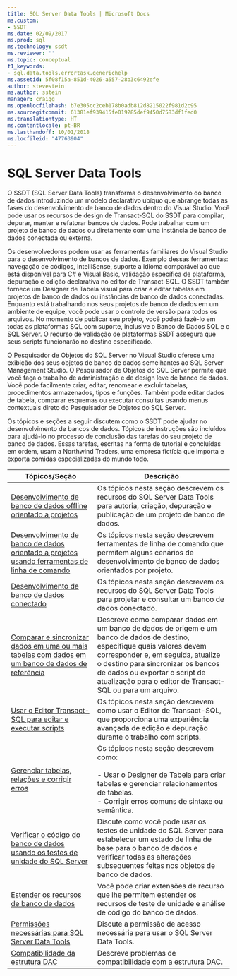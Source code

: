 ```yaml
---
title: SQL Server Data Tools | Microsoft Docs
ms.custom:
- SSDT
ms.date: 02/09/2017
ms.prod: sql
ms.technology: ssdt
ms.reviewer: ''
ms.topic: conceptual
f1_keywords:
- sql.data.tools.errortask.generichelp
ms.assetid: 5f08f15a-851d-4026-a557-28b3c6492efe
author: stevestein
ms.author: sstein
manager: craigg
ms.openlocfilehash: b7e305cc2ceb178b0adb812d8215022f981d2c95
ms.sourcegitcommit: 61381ef939415fe019285def9450d7583df1fed0
ms.translationtype: HT
ms.contentlocale: pt-BR
ms.lasthandoff: 10/01/2018
ms.locfileid: "47763904"
---
```

# <a name="sql-server-data-tools"></a>SQL Server Data Tools
O SSDT (SQL Server Data Tools) transforma o desenvolvimento do banco de dados introduzindo um modelo declarativo ubíquo que abrange todas as fases do desenvolvimento de banco de dados dentro do Visual Studio. Você pode usar os recursos de design de Transact\-SQL do SSDT para compilar, depurar, manter e refatorar bancos de dados. Pode trabalhar com um projeto de banco de dados ou diretamente com uma instância de banco de dados conectada ou externa.  
  
Os desenvolvedores podem usar as ferramentas familiares do Visual Studio para o desenvolvimento de bancos de dados. Exemplo dessas ferramentas: navegação de códigos, IntelliSense, suporte a idioma comparável ao que está disponível para C# e Visual Basic, validação específica de plataforma, depuração e edição declarativa no editor de Transact\-SQL. O SSDT também fornece um Designer de Tabela visual para criar e editar tabelas em projetos de banco de dados ou instâncias de banco de dados conectadas. Enquanto está trabalhando nos seus projetos de banco de dados em um ambiente de equipe, você pode usar o controle de versão para todos os arquivos. No momento de publicar seu projeto, você poderá fazê-lo em todas as plataformas SQL com suporte, inclusive o Banco de Dados SQL e o SQL Server. O recurso de validação de plataformas SSDT assegura que seus scripts funcionarão no destino especificado.  
  
O Pesquisador de Objetos do SQL Server no Visual Studio oferece uma exibição dos seus objetos de banco de dados semelhantes ao SQL Server Management Studio. O Pesquisador de Objetos do SQL Server permite que você faça o trabalho de administração e de design leve de banco de dados. Você pode facilmente criar, editar, renomear e excluir tabelas, procedimentos armazenados, tipos e funções. Também pode editar dados de tabela, comparar esquemas ou executar consultas usando menus contextuais direto do Pesquisador de Objetos do SQL Server.  
  
Os tópicos e seções a seguir discutem como o SSDT pode ajudar no desenvolvimento de bancos de dados. Tópicos de instruções são incluídos para ajudá-lo no processo de conclusão das tarefas do seu projeto de banco de dados. Essas tarefas, escritas na forma de tutorial e concluídas em ordem, usam a Northwind Traders, uma empresa fictícia que importa e exporta comidas especializadas do mundo todo.  
  
|Tópicos/Seção|Descrição|  
|-------------------|---------------|  
|[Desenvolvimento de banco de dados offline orientado a projetos](../ssdt/project-oriented-offline-database-development.md)|Os tópicos nesta seção descrevem os recursos do SQL Server Data Tools para autoria, criação, depuração e publicação de um projeto de banco de dados.|  
|[Desenvolvimento de banco de dados orientado a projetos usando ferramentas de linha de comando](../ssdt/project-oriented-database-development-using-command-line-tools.md)|Os tópicos nesta seção descrevem ferramentas de linha de comando que permitem alguns cenários de desenvolvimento de banco de dados orientados por projeto.|  
|[Desenvolvimento de banco de dados conectado](../ssdt/connected-database-development.md)|Os tópicos nesta seção descrevem os recursos do SQL Server Data Tools para projetar e consultar um banco de dados conectado.|  
|[Comparar e sincronizar dados em uma ou mais tabelas com dados em um banco de dados de referência](../ssdt/compare-and-synchronize-data-in-tables-with-data-in-reference-database.md)|Descreve como comparar dados em um banco de dados de origem e um banco de dados de destino, especifique quais valores devem corresponder e, em seguida, atualize o destino para sincronizar os bancos de dados ou exportar o script de atualização para o editor de Transact\-SQL ou para um arquivo.|  
|[Usar o Editor Transact-SQL para editar e executar scripts](../ssdt/use-transact-sql-editor-to-edit-and-execute-scripts.md)|Os tópicos nesta seção descrevem como usar o Editor de Transact\-SQL, que proporciona uma experiência avançada de edição e depuração durante o trabalho com scripts.|  
|[Gerenciar tabelas, relações e corrigir erros](../ssdt/manage-tables-relationships-and-fix-errors.md)|Os tópicos nesta seção descrevem como:<br /><br />-   Usar o Designer de Tabela para criar tabelas e gerenciar relacionamentos de tabelas.<br />-   Corrigir erros comuns de sintaxe ou semântica.|  
|[Verificar o código do banco de dados usando os testes de unidade do SQL Server](../ssdt/verifying-database-code-by-using-sql-server-unit-tests.md)|Discute como você pode usar os testes de unidade do SQL Server para estabelecer um estado de linha de base para o banco de dados e verificar todas as alterações subsequentes feitas nos objetos de banco de dados.|  
|[Estender os recursos de banco de dados](../ssdt/extending-the-database-features.md)|Você pode criar extensões de recurso que lhe permitem estender os recursos de teste de unidade e análise de código do banco de dados.|  
|[Permissões necessárias para SQL Server Data Tools](../ssdt/required-permissions-for-sql-server-data-tools.md)|Discute a permissão de acesso necessária para usar o SQL Server Data Tools.|  
|[Compatibilidade da estrutura DAC](../ssdt/dac-framework-compatibility.md)|Descreve problemas de compatibilidade com a estrutura DAC.|  
  

  
